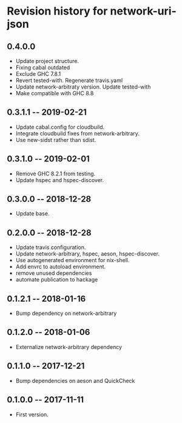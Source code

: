 # Revision history for network-uri-json

## 0.4.0.0

* Update project structure.
* Fixing cabal outdated
* Exclude GHC 7.8.1
* Revert tested-with. Regenerate travis.yaml
* Update network-arbitraty version. Update tested-with
* Make compatible with GHC 8.8

## 0.3.1.1  -- 2019-02-21

* Update cabal.config for cloudbuild.
* Integrate cloudbuild fixes from network-arbitrary.
* Use new-sidst rather than sdist.

## 0.3.1.0  -- 2019-02-01

* Remove GHC 8.2.1 from testing.
* Update hspec and hspec-discover.

## 0.3.0.0  -- 2018-12-28

* Update base.

## 0.2.0.0  -- 2018-12-28

* Update travis configuration.
* Update network-arbitrary, hspec, aeson, hspec-discover.
* Use autogenerated environment for nix-shell.
* Add envrc to autoload environment.
* remove unused dependencies
* automate publication to hackage

## 0.1.2.1  -- 2018-01-16

* Bump dependency on network-arbitrary

## 0.1.2.0  -- 2018-01-06

* Externalize network-arbitrary dependency

## 0.1.1.0  -- 2017-12-21

* Bump dependencies on aeson and QuickCheck

## 0.1.0.0  -- 2017-11-11

* First version.
